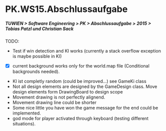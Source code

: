 # PK.WS15.Abschlussaufgabe
##### TUWIEN > Software Engineering > PK > Abschlussaufgabe > 2015 > Tobias Patzl und Christian Sack

TODO:

- Test if win detection and KI works (currently a stack overflow exception is maybe possible in KI)
- [x] current background works only for the world.map file (Conditional backgrounds needed).
- KI ist completly random (could be improved...) see GameKi class
- Not all design elements are designed by the GameDesign class. Move design elements form DrawingBoard to design scope
- Movement drawing is not perfectly alignend.
- Movement drawing line could be shorter
- Some nice little you have won the game message for the end could be implemented.
- god mode for player activated through keyboard (testing different situations).
